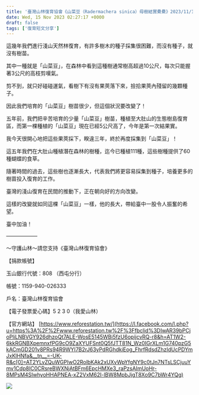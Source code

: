 ```yaml
---
title: '臺灣山林復育協會《山菜豆（Radermachera sinica）母樹結實纍纍》2023/11/15'
date: Wed, 15 Nov 2023 02:27:17 +0000
draft: false
tags: ['復育短文分享']
---
```


這幾年我們進行淺山天然林復育，有許多樹木的種子採集很困難，而沒有種子，就沒有樹苗。

其中一種就是「山菜豆」，在森林中看到這種樹通常樹高超過10公尺，每次只能握著3公尺的高枝剪嘆氣。

剪不到，就只好碰碰運氣，看樹下有沒有果莢落下來，撿拾果莢內殘留的幾顆種子。

因此我們培育的「山菜豆」樹苗很少，但這個狀況要改變了！

五年前，我們把辛苦培育的少量「山菜豆」樹苗，種植至大肚山的生態樹島復育區，而第一棵種植的「山菜豆」現在已經5公尺高了，今年是第一次結果實。

我今天很開心地把這些果莢採下，睽違三年，終於再度採集到「山菜豆」！

這五年我們在大肚山種植潛在森林的樹種，迄今已種植111種，這些樹種提供了60種蝴蝶的食草。

隨著時間的過去，這些樹也逐漸長大，代表我們將更容易採集到種子，培養更多的樹苗投入復育的工作。

臺灣的淺山復育在民間的推動下，正在朝向好的方向改變。

這樣的改變就如同這棵「山菜豆」一樣，他的長大，帶給臺中一股令人振奮的希望。

臺中加油！

——————

～守護山林～請您支持《臺灣山林復育協會》

【捐款帳號】

玉山銀行代號：808 （西屯分行）

帳號：1159-940-026333

戶名：臺灣山林復育協會

【電子發票愛心碼】5 2 3 0（我愛山林）

【官方網站】 [https://www.reforestation.tw/](https://l.facebook.com/l.php?u=https%3A%2F%2Fwww.reforestation.tw%2F%3Ffbclid%3DIwAR39bPCjoPliLNBVGY926dhzoQt7ALE-WosE5145WBi5fzU6opijcvRQ-r8&h=AT1W2-6kkRGNBXpemnxfPG9cO9ZaXYUFSnt0Q5fJTT81N_Wz0IGrXLm1G740pzG5kACmGD201v8PRs94R9WYI7B2rJ63yPdRGhdkiEog_FhrfRdsdZhzIdUcPDYmJxKlHNfa&__tn__=-UK-R&c[0]=AT2YLvZQuWGPIwO2RolbKAk2xUXvWpYfgNY9c0tJn7NTsLSCjuuYmv1Cdp8IC0CRsreBWXNjAtBFm6EpcHMXe3_raPzsAImUoHr-8MPsM4SIwhyoHHAPNEA-xZ2VxM62I-lBW8MpbJjgT8Xo9C7bWr4YQg)

![](https://www.reforestation.tw/wp-content/uploads/2024/01/401306113_7266682150018029_3551738640142629284_n-768x1024.jpg)